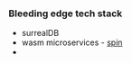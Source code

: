 ### Bleeding edge tech stack
- surrealDB
- wasm microservices - [spin](https://github.com/fermyon/spin)
- 